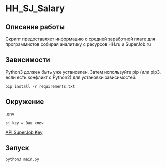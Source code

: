 # HH_SJ_Salary

## Описание работы

Скрипт предоставляет информацию о средней заработной плате для программистов собирая аналитику с ресурсов 
HH.ru и SuperJob.ru

## Зависимости

Python3 должен быть уже установлен. Затем используйте pip 
(или pip3, если есть конфликт с Python2) для установки зависимостей:

```
pip install -r requirements.txt
```

## Окружение
.env
```
sj_key = Ваш ключ
```

[API SuperJob Key](https://api.superjob.ru/)

## Запуск 
```
python3 main.py
```
